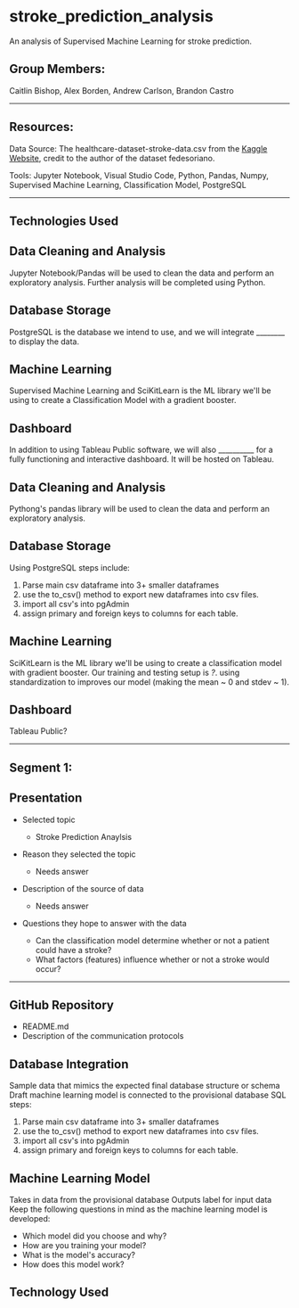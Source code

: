 # stroke_prediction_analysis

An analysis of Supervised Machine Learning for stroke prediction.

## Group Members: 

Caitlin Bishop,
Alex Borden,
Andrew Carlson,
Brandon Castro

---

## Resources:

Data Source: The healthcare-dataset-stroke-data.csv from the [Kaggle Website](https://www.kaggle.com/datasets/fedesoriano/stroke-prediction-dataset?resource=download), credit to the author of the dataset fedesoriano.

Tools: Jupyter Notebook, Visual Studio Code, Python, Pandas, Numpy, Supervised Machine Learning, Classification Model, PostgreSQL

---

## Technologies Used

## Data Cleaning and Analysis
Jupyter Notebook/Pandas will be used to clean the data and perform an exploratory analysis. Further analysis will be completed using Python.

## Database Storage
PostgreSQL is the database we intend to use, and we will integrate ________ to display the data.

## Machine Learning
Supervised Machine Learning and SciKitLearn is the ML library we'll be using to create a Classification Model with a gradient booster.

## Dashboard
In addition to using Tableau Public software, we will also __________ for a fully functioning and interactive dashboard. It will be hosted on Tableau. 

## Data Cleaning and Analysis

Pythong's pandas library will be used to clean the data and perform an exploratory analysis. 

## Database Storage
Using PostgreSQL steps include:
1.	Parse main csv dataframe into 3+ smaller dataframes
2.	use the to_csv() method to export new dataframes into csv files.
3.	import all csv's into pgAdmin
4.	assign primary and foreign keys to columns for each table.

## Machine Learning
SciKitLearn is the ML library we'll be using to create a classification model with gradient booster. Our training and testing setup is _?_. using standardization to improves our model (making the mean ~ 0 and stdev ~ 1).

## Dashboard
Tableau Public?

---

## Segment 1:

## Presentation 

* Selected topic
    * Stroke Prediction Anaylsis

* Reason they selected the topic
    * Needs answer

* Description of the source of data
    * Needs answer

* Questions they hope to answer with the data
    * Can the classification model determine whether or not a patient could have a stroke?
    * What factors (features) influence whether or not a stroke would occur?

---

## GitHub Repository 

* README.md
* Description of the communication protocols

## Database Integration 
Sample data that mimics the expected final database structure or schema
Draft machine learning model is connected to the provisional database
SQL steps:
1.	Parse main csv dataframe into 3+ smaller dataframes
2.	use the to_csv() method to export new dataframes into csv files.
3.	import all csv's into pgAdmin
4.	assign primary and foreign keys to columns for each table.

## Machine Learning Model

Takes in data from the provisional database
Outputs label for input data
Keep the following questions in mind as the machine learning model is developed:
* Which model did you choose and why?
* How are you training your model?
* What is the model's accuracy?
* How does this model work?

## Technology Used 

